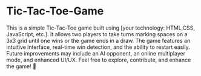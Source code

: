 # Tic-Tac-Toe-Game
This is a simple Tic-Tac-Toe game built using [your technology: HTML,CSS, JavaScript, etc.]. It allows two players to take turns marking spaces on a 3x3 grid until one wins or the game ends in a draw. The game features an intuitive interface, real-time win detection, and the ability to restart easily. Future improvements may include an AI opponent, an online multiplayer mode, and enhanced UI/UX. Feel free to explore, contribute, and enhance the game! 🚀
